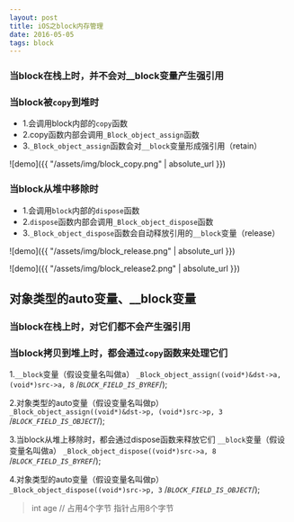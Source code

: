 ```yaml
---
layout: post
title: iOS之block内存管理
date: 2016-05-05
tags: block
---
```


### 当block在栈上时，并不会对__block变量产生强引用

### 当block被`copy`到堆时
- 1.会调用block内部的`copy`函数
- 2.copy函数内部会调用`_Block_object_assign`函数
- 3.`_Block_object_assign`函数会对`__block`变量形成强引用（retain）

![demo]({{ "/assets/img/block_copy.png" | absolute_url }})

### 当block从堆中移除时
- 1.会调用`block`内部的`dispose`函数
- 2.`dispose`函数内部会调用`_Block_object_dispose`函数
- 3.`_Block_object_dispose`函数会自动释放引用的`__block`变量（release）

![demo]({{ "/assets/img/block_release.png" | absolute_url }})

![demo]({{ "/assets/img/block_release2.png" | absolute_url }})


## 对象类型的auto变量、__block变量


### 当block在栈上时，对它们都不会产生强引用

### 当block拷贝到堆上时，都会通过`copy`函数来处理它们
1.`__block`变量（假设变量名叫做a）
`_Block_object_assign((void*)&dst->a, (void*)src->a, 8`
/*`BLOCK_FIELD_IS_BYREF`*/);

2.对象类型的auto变量（假设变量名叫做p）
`_Block_object_assign((void*)&dst->p, (void*)src->p, 3`
/*`BLOCK_FIELD_IS_OBJECT`*/);

3.当block从堆上移除时，都会通过dispose函数来释放它们
`__block`变量（假设变量名叫做a）
`_Block_object_dispose((void*)src->a, 8`
/*`BLOCK_FIELD_IS_BYREF`*/);

4.对象类型的auto变量（假设变量名叫做p）
`_Block_object_dispose((void*)src->p, 3`
/*`BLOCK_FIELD_IS_OBJECT`*/);


>int age // 占用4个字节
指针占用8个字节
